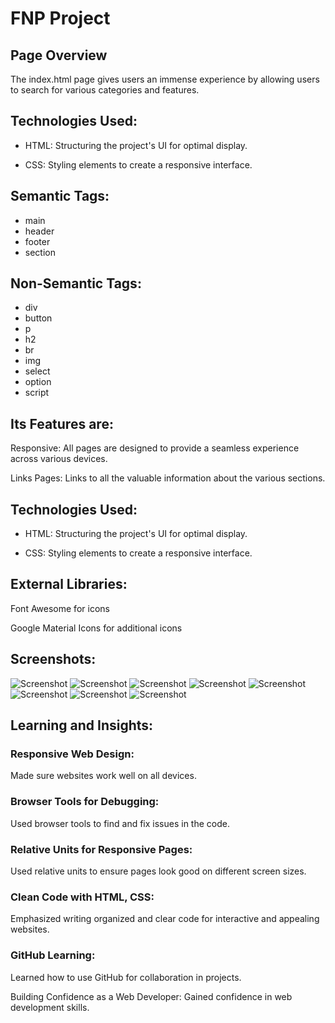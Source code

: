 # FNP Project

## Page Overview
The index.html page gives users an immense experience by allowing users to search for various categories and features.

## Technologies Used:
 - HTML: Structuring the project's UI for optimal display.

  - CSS: Styling elements to create a responsive interface.


  
## Semantic Tags:

- main
- header
- footer
- section

## Non-Semantic Tags:

- div
- button
- p
- h2
- br
- img
- select
- option
- script

## Its Features are:
Responsive: All pages are designed to provide a seamless experience across various devices.

Links Pages: Links to all the valuable information about the various sections.

## Technologies Used:

  -  HTML: Structuring the project's UI for optimal display.

  -  CSS: Styling elements to create a responsive interface.

## External Libraries:
Font Awesome for icons

Google Material Icons for additional icons

## Screenshots:

![Screenshot](./screenshots/1.png)
![Screenshot](./screenshots/2.png)
![Screenshot](./screenshots/3.png)
![Screenshot](./screenshots/4.png)
![Screenshot](./screenshots/5.png)
![Screenshot](./screenshots/6.png)
![Screenshot](./screenshots/7.png)
![Screenshot](./screenshots/8.png)


## Learning and Insights:

### Responsive Web Design:
Made sure websites work well on all devices.

### Browser Tools for Debugging:
Used browser tools to find and fix issues in the code.

### Relative Units for Responsive Pages:
Used relative units to ensure pages look good on different screen sizes.

### Clean Code with HTML, CSS:
Emphasized writing organized and clear code for interactive and appealing websites.

### GitHub Learning:
Learned how to use GitHub for collaboration in projects.

Building Confidence as a Web Developer:
Gained confidence in web development skills.
  

